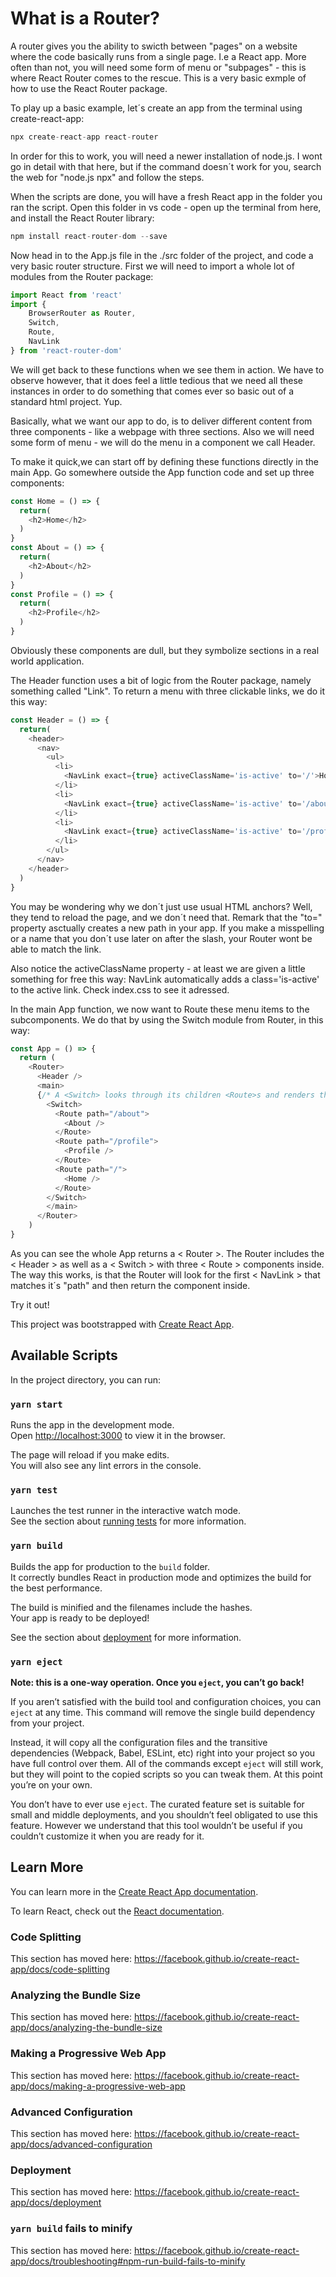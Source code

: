 # What is a Router?
A router gives you the ability to swicth between "pages" on a website where the code basically runs from a single page. I.e a React app. More often than not, you will need some form of menu or "subpages" - this is where React Router comes to the rescue. This is a very basic exmple of how to use the React Router package. 

To play up a basic example, let´s create an app from the terminal using create-react-app:

````Javascript
npx create-react-app react-router
````

In order for this to work, you will need a newer installation of node.js. I wont go in detail with that here, but if the command doesn´t work for you, search the web for "node.js npx" and follow the steps. 

When the scripts are done, you will have a fresh React app in the folder you ran the script. Open this folder in vs code - open up the terminal from here, and install the React Router library:


````javascript 
npm install react-router-dom --save
````

Now head in to the App.js file in the ./src folder of the project, and code a very basic router structure. First we will need to import a whole lot of modules from the Router package:

````javascript
import React from 'react'
import {
    BrowserRouter as Router,
    Switch,
    Route,
    NavLink
} from 'react-router-dom'
````

We will get back to these functions when we see them in action. We have to observe however, that it does feel a little tedious that we need all these instances in order to do something that comes ever so basic out of a standard html project. Yup. 

Basically, what we want our app to do, is to deliver different content from three components - like a webpage with three sections. Also we will need some form of menu - we will do the menu in a component we call Header. 

To make it quick,we can start off by defining these functions directly in the main App. Go somewhere outside the App function code and set up three components:

````javascript
const Home = () => {
  return(
    <h2>Home</h2>
  )
}
const About = () => {
  return(
    <h2>About</h2>
  )
}
const Profile = () => {
  return(
    <h2>Profile</h2>
  )
}
````
Obviously these components are dull, but they symbolize sections in a real world application.

The Header function uses a bit of logic from the Router package, namely something called "Link". To return a menu with three clickable links, we do it this way:

````javascript
const Header = () => {
  return(
    <header>
      <nav>
        <ul>
          <li>
            <NavLink exact={true} activeClassName='is-active' to='/'>Home</NavLink>
          </li>
          <li>
            <NavLink exact={true} activeClassName='is-active' to='/about'>About</NavLink>
          </li>
          <li>
            <NavLink exact={true} activeClassName='is-active' to='/profile'>Profile</NavLink>
          </li>
        </ul>
      </nav>
    </header>
  )
}
````
You may be wondering why we don´t just use usual HTML anchors? Well, they tend to reload the page, and we don´t need that. Remark that the "to=" property asctually creates a new path in your app. If you make a misspelling or a name that you don´t use later on after the slash, your Router wont be able to match the link. 

Also notice the activeClassName property - at least we are given a little something for free this way: NavLink automatically adds a class='is-active' to the active link. Check index.css to see it adressed.  

In the main App function, we now want to Route these menu items to the subcomponents. We do that by using the Switch module from Router, in this way:

````javascript  
const App = () => {
  return (
    <Router>
      <Header />
      <main>
      {/* A <Switch> looks through its children <Route>s and renders the first one that matches the current URL. */}
        <Switch>
          <Route path="/about">
            <About />
          </Route>
          <Route path="/profile">
            <Profile />
          </Route>
          <Route path="/">
            <Home />
          </Route>
        </Switch>
        </main>      
      </Router>
    )
}
````
As you can see the whole App returns a < Router >. The Router includes the < Header > as well as a < Switch > with three < Route > components inside. The way this works, is that the Router will look for the first < NavLink > that matches it´s "path" and then return the component inside.

Try it out! 
 






This project was bootstrapped with [Create React App](https://github.com/facebook/create-react-app).

## Available Scripts

In the project directory, you can run:

### `yarn start`

Runs the app in the development mode.<br />
Open [http://localhost:3000](http://localhost:3000) to view it in the browser.

The page will reload if you make edits.<br />
You will also see any lint errors in the console.

### `yarn test`

Launches the test runner in the interactive watch mode.<br />
See the section about [running tests](https://facebook.github.io/create-react-app/docs/running-tests) for more information.

### `yarn build`

Builds the app for production to the `build` folder.<br />
It correctly bundles React in production mode and optimizes the build for the best performance.

The build is minified and the filenames include the hashes.<br />
Your app is ready to be deployed!

See the section about [deployment](https://facebook.github.io/create-react-app/docs/deployment) for more information.

### `yarn eject`

**Note: this is a one-way operation. Once you `eject`, you can’t go back!**

If you aren’t satisfied with the build tool and configuration choices, you can `eject` at any time. This command will remove the single build dependency from your project.

Instead, it will copy all the configuration files and the transitive dependencies (Webpack, Babel, ESLint, etc) right into your project so you have full control over them. All of the commands except `eject` will still work, but they will point to the copied scripts so you can tweak them. At this point you’re on your own.

You don’t have to ever use `eject`. The curated feature set is suitable for small and middle deployments, and you shouldn’t feel obligated to use this feature. However we understand that this tool wouldn’t be useful if you couldn’t customize it when you are ready for it.

## Learn More

You can learn more in the [Create React App documentation](https://facebook.github.io/create-react-app/docs/getting-started).

To learn React, check out the [React documentation](https://reactjs.org/).

### Code Splitting

This section has moved here: https://facebook.github.io/create-react-app/docs/code-splitting

### Analyzing the Bundle Size

This section has moved here: https://facebook.github.io/create-react-app/docs/analyzing-the-bundle-size

### Making a Progressive Web App

This section has moved here: https://facebook.github.io/create-react-app/docs/making-a-progressive-web-app

### Advanced Configuration

This section has moved here: https://facebook.github.io/create-react-app/docs/advanced-configuration

### Deployment

This section has moved here: https://facebook.github.io/create-react-app/docs/deployment

### `yarn build` fails to minify

This section has moved here: https://facebook.github.io/create-react-app/docs/troubleshooting#npm-run-build-fails-to-minify
